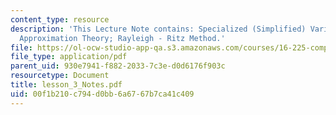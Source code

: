 ```yaml
---
content_type: resource
description: 'This Lecture Note contains: Specialized (Simplified) Variational Principles;
  Approximation Theory; Rayleigh - Ritz Method.'
file: https://ol-ocw-studio-app-qa.s3.amazonaws.com/courses/16-225-computational-mechanics-of-materials-fall-2003/00f1b210c794d0bb6a6767b7ca41c409_lesson_3_Notes.pdf
file_type: application/pdf
parent_uid: 930e7941-f882-2033-7c3e-d0d6176f903c
resourcetype: Document
title: lesson_3_Notes.pdf
uid: 00f1b210-c794-d0bb-6a67-67b7ca41c409
---
```

